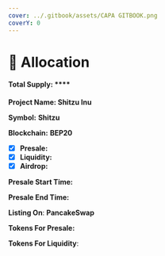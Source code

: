 ```yaml
---
cover: ../.gitbook/assets/CAPA GITBOOK.png
coverY: 0
---
```


# 🐶 Allocation

#### Total Supply: ****&#x20;

**Project Name: Shitzu Inu**

**Symbol:** **Shitzu**

**Blockchain:** **BEP20**

* [x] **Presale:**&#x20;
* [x] **Liquidity:**&#x20;
* [x] **Airdrop:**&#x20;

**Presale Start Time:**&#x20;

**Presale End Time:**&#x20;

**Listing On**: **PancakeSwap**

**Tokens For Presale:**&#x20;

**Tokens For Liquidity**:&#x20;

